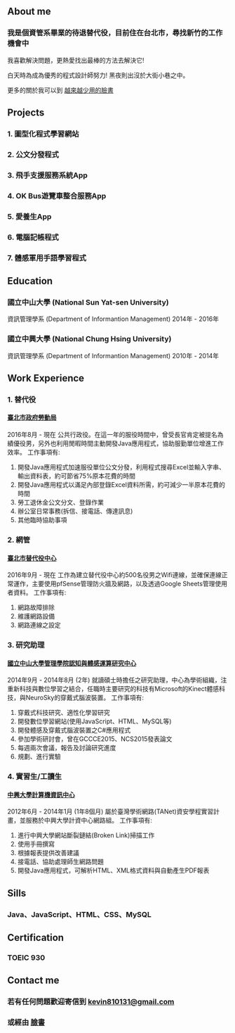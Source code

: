 ## About me
### 我是個資管系畢業的待退替代役，目前住在台北市，尋找新竹的工作機會中

我喜歡解決問題，更熱愛找出最棒的方法去解決它!

白天時為成為優秀的程式設計師努力!
黑夜則出沒於大街小巷之中。

更多的關於我可以到 [越來越少用的臉書](https://www.facebook.com/kevinlaiable)

## Projects
### 1. 圖型化程式學習網站

### 2. 公文分發程式

### 3. 飛手支援服務系統App

### 4. OK Bus遊覽車整合服務App

### 5. 愛養生App

### 6. 電腦記帳程式

### 7. 體感軍用手語學習程式

## Education
### 國立中山大學 (National Sun Yat-sen University)
資訊管理學系 (Department of Informantion Management)
2014年 - 2016年

### 國立中興大學 (National Chung Hsing University)
資訊管理學系 (Department of Informantion Management)
2010年 - 2014年

## Work Experience
### 1. 替代役
#### [臺北市政府勞動局](http://bola.gov.taipei)
2016年8月 - 現在
公共行政役。在這一年的服役時間中，曾受長官肯定被提名為績優役男，另外也利用閒暇時間主動開發Java應用程式，協助服勤單位增進工作效率。
工作事項有:
1. 開發Java應用程式加速服役單位公文分發，利用程式搜尋Excel並輸入字串、輸出資料表，約可節省75%原本花費的時間
2. 開發Java應用程式以滿足內部登錄Excel資料所需，約可減少一半原本花費的時間
3. 勞工退休金公文分文、登錄作業
4. 辦公室日常事務(拆信、接電話、傳達訊息)
5. 其他臨時協助事項

### 2. 網管
#### [臺北市替代役中心](http://docms.gov.taipei/ct.asp?xItem=94238860&ctNode=13655&mp=121011)
2016年9月 - 現在
工作為建立替代役中心約500名役男之Wifi連線，並確保連線正常運作，主要使用pfSense管理防火牆及網路，以及透過Google Sheets管理使用者資料。
工作事項有:
1. 網路故障排除
2. 維護網路設備
3. 網路連線之設定

### 3. 研究助理
#### [國立中山大學管理學院認知與體感運算研究中心](http://cgc.nsysu.edu.tw/bin/home.php)
2014年9月 - 2014年8月 (2年)
就讀碩士時擔任之研究助理，中心為學術組織，注重新科技與數位學習之結合，任職時主要研究的科技有Microsoft的Kinect體感科技，與NeuroSky的穿戴式腦波裝置。
工作事項有:
1. 穿戴式科技研究、適性化學習研究
2. 開發數位學習網站(使用JavaScript、HTML、MySQL等)
3. 開發體感及穿戴式腦波裝置之C#應用程式
4. 參加學術研討會，曾在GCCCE2015、NCS2015發表論文
5. 每週兩次會議，報告及討論研究進度
6. 規劃、進行實驗

### 4. 實習生/工讀生
#### [中興大學計算機資訊中心](http://cc.nchu.edu.tw/)
2012年6月 - 2014年1月 (1年8個月)
屬於臺灣學術網路(TANet)資安學程實習計畫，並服務於中興大學計資中心網路組。
工作事項有:
1. 進行中興大學網站斷裂鏈結(Broken Link)掃描工作
2. 使用手冊撰寫
3. 根據報表提供改善建議
4. 接電話、協助處理師生網路問題
5. 開發Java應用程式，可解析HTML、XML格式資料與自動產生PDF報表

## Sills
### Java、JavaScript、HTML、CSS、MySQL

## Certification
### TOEIC 930

## Contact me
### 若有任何問題歡迎寄信到 kevin810131@gmail.com
### 或經由 [臉書](https://www.facebook.com/kevinlaiable)
